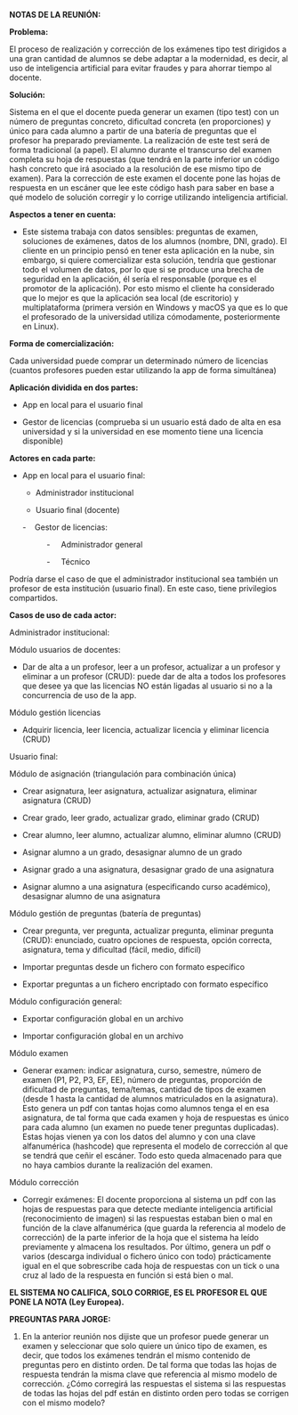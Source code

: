 **NOTAS DE LA REUNIÓN:**

**Problema:**

El proceso de realización y corrección de los exámenes tipo test dirigidos a una gran cantidad de alumnos se debe adaptar a la modernidad, es decir, al uso de inteligencia artificial para evitar fraudes y para ahorrar tiempo al docente.

**Solución:** 

Sistema en el que el docente pueda generar un examen (tipo test) con un número de preguntas concreto, dificultad concreta (en proporciones) y único para cada alumno a partir de una batería de preguntas que el profesor ha preparado previamente. La realización de este test será de forma tradicional (a papel). El alumno durante el transcurso del examen completa su hoja de respuestas (que tendrá en la parte inferior un código hash concreto que irá asociado a la resolución de ese mismo tipo de examen). Para la corrección de este examen el docente pone las hojas de respuesta en un escáner que lee este código hash para saber en base a qué modelo de solución corregir y lo corrige utilizando inteligencia artificial.

**Aspectos a tener en cuenta:**

- Este sistema trabaja con datos sensibles: preguntas de examen, soluciones de exámenes, datos de los alumnos (nombre, DNI, grado). El cliente en un principio pensó en tener esta aplicación en la nube, sin embargo, si quiere comercializar esta solución, tendría que gestionar todo el volumen de datos, por lo que si se produce una brecha de seguridad en la aplicación, él sería el responsable (porque es el promotor de la aplicación). Por esto mismo el cliente ha considerado que lo mejor es que la aplicación sea local (de escritorio) y multiplataforma (primera versión en Windows y macOS ya que es lo que el profesorado de la universidad utiliza cómodamente, posteriormente en Linux).

**Forma de comercialización:** 

Cada universidad puede comprar un determinado número de licencias (cuantos profesores pueden estar utilizando la app de forma simultánea)

**Aplicación dividida en dos partes:**

- App en local para el usuario final

- Gestor de licencias (comprueba si un usuario está dado de alta en esa universidad y si la universidad en ese momento tiene una licencia disponible)

**Actores en cada parte:**

- App en local para el usuario final:

  - Administrador institucional

  - Usuario final (docente)

      -    Gestor de licencias:

                 -     Administrador general

                 -     Técnico

Podría darse el caso de que el administrador institucional sea también un profesor de esta institución (usuario final). En este caso, tiene privilegios compartidos.

**Casos de uso de cada actor:**

Administrador institucional: 

Módulo usuarios de docentes:

- Dar de alta a un profesor, leer a un profesor, actualizar a un profesor y eliminar a un profesor (CRUD): puede dar de alta a todos los profesores que desee ya que las licencias NO están ligadas al usuario si no a la concurrencia de uso de la app.

Módulo gestión licencias

- Adquirir licencia, leer licencia, actualizar licencia y eliminar licencia (CRUD)

Usuario final:

Módulo de asignación (triangulación para combinación única)

- Crear asignatura, leer asignatura, actualizar asignatura, eliminar asignatura (CRUD)

- Crear grado, leer grado, actualizar grado, eliminar grado (CRUD)

- Crear alumno, leer alumno, actualizar alumno, eliminar alumno (CRUD)

- Asignar alumno a un grado, desasignar alumno de un grado

- Asignar grado a una asignatura, desasignar grado de una asignatura

- Asignar alumno a una asignatura (especificando curso académico), desasignar alumno de una asignatura

Módulo gestión de preguntas (batería de preguntas)

- Crear pregunta, ver pregunta, actualizar pregunta, eliminar pregunta (CRUD): enunciado, cuatro opciones de respuesta, opción correcta, asignatura, tema y dificultad (fácil, medio, difícil)

- Importar preguntas desde un fichero con formato específico

- Exportar preguntas a un fichero encriptado con formato específico

Módulo configuración general:

- Exportar configuración global en un archivo

- Importar configuración global en un archivo

Módulo examen

- Generar examen: indicar asignatura, curso, semestre, número de examen (P1, P2, P3, EF, EE), número de preguntas, proporción de dificultad de preguntas, tema/temas, cantidad de tipos de examen (desde 1 hasta la cantidad de alumnos matriculados en la asignatura). Esto genera un pdf con tantas hojas como alumnos tenga el en esa asignatura, de tal forma que cada examen y hoja de respuestas es único para cada alumno (un examen no puede tener preguntas duplicadas). Estas hojas vienen ya con los datos del alumno y con una clave alfanumérica (hashcode) que representa el modelo de corrección al que se tendrá que ceñir el escáner. Todo esto queda almacenado para que no haya cambios durante la realización del examen.

Módulo corrección

- Corregir exámenes: El docente proporciona al sistema un pdf con las hojas de respuestas para que detecte mediante inteligencia artificial (reconocimiento de imagen) si las respuestas estaban bien o mal en función de la clave alfanumérica (que guarda la referencia al modelo de corrección) de la parte inferior de la hoja que el sistema ha leído previamente y almacena los resultados. Por último, genera un pdf o varios (descarga individual o fichero único con todo) prácticamente igual en el que sobrescribe cada hoja de respuestas con un tick o una cruz al lado de la respuesta en función si está bien o mal. 

**EL SISTEMA NO CALIFICA, SOLO CORRIGE, ES EL PROFESOR EL QUE PONE LA NOTA (Ley Europea).** 

**PREGUNTAS PARA JORGE:**

1. En la anterior reunión nos dijiste que un profesor puede generar un examen y seleccionar que solo quiere un único tipo de examen, es decir, que todos los exámenes tendrán el mismo contenido de preguntas pero en distinto orden. De tal forma que todas las hojas de respuesta tendrán la misma clave que referencia al mismo modelo de corrección. ¿Cómo corregirá las respuestas el sistema si las respuestas de todas las hojas del pdf están en distinto orden pero todas se corrigen con el mismo modelo?
